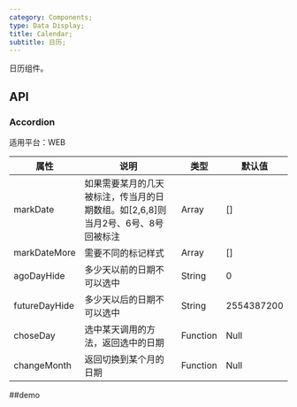 ```yaml
---
category: Components;
type: Data Display;
title: Calendar;
subtitle: 日历;
---
```


日历组件。

## API

### Accordion

适用平台：WEB

属性 | 说明 | 类型 | 默认值
----|-----|------|------
| markDate | 如果需要某月的几天被标注，传当月的日期数组。如[2,6,8]则当月2号、6号、8号回被标注 | Array   | [] |
| markDateMore      | 需要不同的标记样式 | Array | [] |
| agoDayHide      | 多少天以前的日期不可以选中 | String | 0 |
| futureDayHide      | 多少天以后的日期不可以选中 | String | 2554387200 |
| choseDay      | 选中某天调用的方法，返回选中的日期 | Function | Null |
| changeMonth      | 返回切换到某个月的日期 | Function | Null |

##demo
<template>
  <calendar :choseDay="clickDay" :changeMonth="changeMonth"
  :markDate="arr" // arr=['2018/4/1', '2018/04/15']
  :markDateMore="arr2" // arrs=[{date:2018/4/1',className: 'mark1'}]
  ></calendar>
</template>

